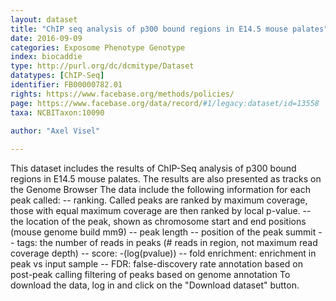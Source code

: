 ```yaml
---
layout: dataset  
title: "ChIP seq analysis of p300 bound regions in E14.5 mouse palates"  
date: 2016-09-09  
categories: Exposome Phenotype Genotype  
index: biocaddie  
type: http://purl.org/dc/dcmitype/Dataset  
datatypes: [ChIP-Seq]  
identifier: FB00000782.01  
rights: https://www.facebase.org/methods/policies/  
page: https://www.facebase.org/data/record/#1/legacy:dataset/id=13558  
taxa: NCBITaxon:10090  
  
author: "Axel Visel"  

---
```

 This dataset includes the results of ChIP-Seq analysis of p300 bound regions in E14.5 mouse palates. The results are also presented as tracks on the Genome Browser The data include the following information for each peak called: -- ranking. Called peaks are ranked by maximum coverage, those with equal maximum coverage are then ranked by local p-value. -- the location of the peak, shown as chromosome start and end positions (mouse genome build mm9) -- peak length -- position of the peak summit -- tags: the number of reads in peaks (# reads in region, not maximum read coverage depth) -- score: -(log(pvalue)) -- fold enrichment: enrichment in peak vs input sample -- FDR: false-discovery rate annotation based on post-peak calling filtering of peaks based on genome annotation To download the data, log in and click on the &quot;Download dataset&quot; button.   


